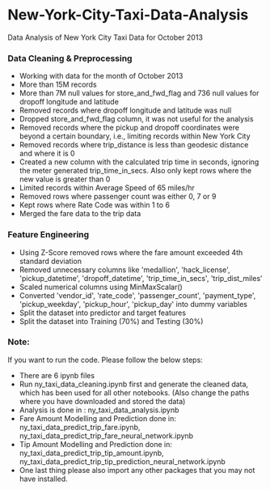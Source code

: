 # New-York-City-Taxi-Data-Analysis
Data Analysis of New York City Taxi Data for October 2013

### Data Cleaning & Preprocessing
- Working with data for the month of October 2013
- More than 15M records
- More than 7M null values for store_and_fwd_flag and 736 null values for dropoff longitude and latitude
- Removed records where dropoff longitude and latitude was null
- Dropped store_and_fwd_flag column, it was not useful for the analysis
- Removed records where the pickup and dropoff coordinates were beyond a certain boundary, i.e., limiting records within New York City
- Removed records where trip_distance is less than geodesic distance and where it is 0
- Created a new column with the calculated trip time in seconds, ignoring the meter generated trip_time_in_secs. Also only kept rows where the new value is greater than 0
- Limited records within Average Speed of 65 miles/hr
- Removed rows where passenger count was either 0, 7 or 9
- Kept rows where Rate Code was within 1 to 6
- Merged the fare data to the trip data

### Feature Engineering
- Using Z-Score removed rows where the fare amount exceeded 4th standard deviation
- Removed unnecessary columns like 'medallion', 'hack_license', 'pickup_datetime', 'dropoff_datetime', 'trip_time_in_secs', 'trip_dist_miles’
- Scaled numerical columns using MinMaxScalar()
- Converted 'vendor_id', 'rate_code', 'passenger_count', 'payment_type', 'pickup_weekday', 'pickup_hour', 'pickup_day' into dummy variables
- Split the dataset into predictor and target features
- Split the dataset into Training (70%) and Testing (30%)

### Note:
If you want to run the code. Please follow the below steps:
- There are 6 ipynb files 
- Run ny_taxi_data_cleaning.ipynb first and generate the cleaned data, which has been used for all other notebooks. (Also change the paths where you have downloaded and stored the data)
- Analysis is done in : ny_taxi_data_analysis.ipynb
- Fare Amount Modelling and Prediction done in: ny_taxi_data_predict_trip_fare.ipynb, ny_taxi_data_predict_trip_fare_neural_network.ipynb
- Tip Amount Modelling and Prediction done in: ny_taxi_data_predict_trip_tip_amount.ipynb, ny_taxi_data_predict_trip_tip_prediction_neural_network.ipynb
- One last thing please also import any other packages that you may not have installed.
